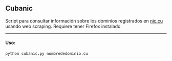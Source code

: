 ## Cubanic

Script para consultar información sobre los dominios registrados en [nic.cu](https://www.nic.cu/) usando web scraping. Requiere tener Firefox instalado

---

#### Uso:

`python cubanic.py nombrededominio.cu`